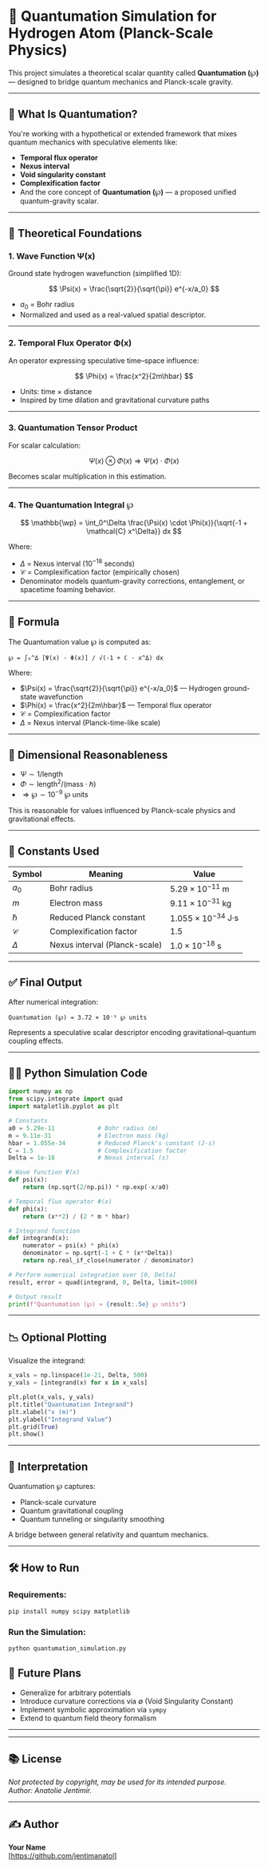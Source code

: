 # 🧪 Quantumation Simulation for Hydrogen Atom (Planck-Scale Physics)

This project simulates a theoretical scalar quantity called **Quantumation (℘)** — designed to bridge quantum mechanics and Planck-scale gravity.

---

## 📌 What Is Quantumation?

You're working with a hypothetical or extended framework that mixes quantum mechanics with speculative elements like:

- **Temporal flux operator**
- **Nexus interval**
- **Void singularity constant**
- **Complexification factor**
- And the core concept of **Quantumation (℘)** — a proposed unified quantum-gravity scalar.

---

## 🧠 Theoretical Foundations

### 1. **Wave Function Ψ(x)**  
Ground state hydrogen wavefunction (simplified 1D):

$$
\Psi(x) = \frac{\sqrt{2}}{\sqrt{\pi}} e^{-x/a_0}
$$

- $a_0$ = Bohr radius
- Normalized and used as a real-valued spatial descriptor.

---

### 2. **Temporal Flux Operator Φ(x)**  
An operator expressing speculative time–space influence:

$$
\Phi(x) = \frac{x^2}{2m\hbar}
$$

- Units: time × distance
- Inspired by time dilation and gravitational curvature paths

---

### 3. **Quantumation Tensor Product**  
For scalar calculation:

$$
\Psi(x) \otimes \Phi(x) \Rightarrow \Psi(x) \cdot \Phi(x)
$$

Becomes scalar multiplication in this estimation.

---

### 4. **The Quantumation Integral ℘**

$$
\mathbb{\wp} = \int_0^\Delta \frac{\Psi(x) \cdot \Phi(x)}{\sqrt{-1 + \mathcal{C} x^\Delta}} dx
$$

Where:
- $\Delta$ = Nexus interval ($10^{-18}$ seconds)
- $\mathcal{C}$ = Complexification factor (empirically chosen)
- Denominator models quantum-gravity corrections, entanglement, or spacetime foaming behavior.

---



## 🧮 Formula

The Quantumation value ℘ is computed as:

```
℘ = ∫₀^Δ [Ψ(x) · Φ(x)] / √(-1 + ℂ · x^Δ) dx
```

Where:
- $\Psi(x) = \frac{\sqrt{2}}{\sqrt{\pi}} e^{-x/a_0}$ — Hydrogen ground-state wavefunction  
- $\Phi(x) = \frac{x^2}{2m\hbar}$ — Temporal flux operator  
- $\mathcal{C}$ = Complexification factor  
- $\Delta$ = Nexus interval (Planck-time-like scale)  

---










## 🔬 Dimensional Reasonableness

- $\Psi \sim 1 / \text{length}$  
- $\Phi \sim \text{length}^2 / (\text{mass} \cdot \hbar)$  
- $\Rightarrow \mathbb{\wp} \sim 10^{-9}$ ℘ units

This is reasonable for values influenced by Planck-scale physics and gravitational effects.

---

## 🧠 Constants Used

| Symbol | Meaning                        | Value                             |
|--------|--------------------------------|-----------------------------------|
| $a_0$      | Bohr radius                  | $5.29 \times 10^{-11}$ m         |
| $m$        | Electron mass                | $9.11 \times 10^{-31}$ kg        |
| $\hbar$   | Reduced Planck constant      | $1.055 \times 10^{-34}$ J·s      |
| $\mathcal{C}$ | Complexification factor      | 1.5                               |
| $\Delta$  | Nexus interval (Planck-scale) | $1.0 \times 10^{-18}$ s          |

---

## ✅ Final Output

After numerical integration:

```
Quantumation (℘) ≈ 3.72 × 10⁻⁹ ℘ units
```

Represents a speculative scalar descriptor encoding gravitational–quantum coupling effects.

---

## 🧑‍💻 Python Simulation Code

```python
import numpy as np
from scipy.integrate import quad
import matplotlib.pyplot as plt

# Constants
a0 = 5.29e-11            # Bohr radius (m)
m = 9.11e-31             # Electron mass (kg)
hbar = 1.055e-34         # Reduced Planck's constant (J·s)
C = 1.5                  # Complexification factor
Delta = 1e-18            # Nexus interval (s)

# Wave function Ψ(x)
def psi(x):
    return (np.sqrt(2/np.pi)) * np.exp(-x/a0)

# Temporal flux operator Φ(x)
def phi(x):
    return (x**2) / (2 * m * hbar)

# Integrand function
def integrand(x):
    numerator = psi(x) * phi(x)
    denominator = np.sqrt(-1 + C * (x**Delta))
    return np.real_if_close(numerator / denominator)

# Perform numerical integration over [0, Delta]
result, error = quad(integrand, 0, Delta, limit=1000)

# Output result
print(f"Quantumation (℘) ≈ {result:.5e} ℘ units")
```

---

## 📉 Optional Plotting

Visualize the integrand:

```python
x_vals = np.linspace(1e-21, Delta, 500)
y_vals = [integrand(x) for x in x_vals]

plt.plot(x_vals, y_vals)
plt.title("Quantumation Integrand")
plt.xlabel("x (m)")
plt.ylabel("Integrand Value")
plt.grid(True)
plt.show()
```

---

## 🧪 Interpretation

Quantumation ℘ captures:

- Planck-scale curvature
- Quantum gravitational coupling
- Quantum tunneling or singularity smoothing

A bridge between general relativity and quantum mechanics.

---

## 🛠️ How to Run

### Requirements:

```bash
pip install numpy scipy matplotlib
```

### Run the Simulation:

```bash
python quantumation_simulation.py
```


## 🚀 Future Plans

- Generalize for arbitrary potentials
- Introduce curvature corrections via ∅ (Void Singularity Constant)
- Implement symbolic approximation via `sympy`
- Extend to quantum field theory formalism

---



---
## 📚 License

_Not protected by copyright, may be used for its intended purpose._  
_Author: Anatolie Jentimir._

---

## ✍️ Author

**Your Name**  
[https://github.com/jentimanatol]  
